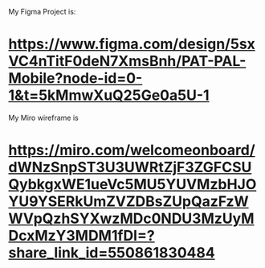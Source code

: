 My Figma Project is:

# https://www.figma.com/design/5sxVC4nTitF0deN7XmsBnh/PAT-PAL-Mobile?node-id=0-1&t=5kMmwXuQ25Ge0a5U-1

My Miro wireframe is

# https://miro.com/welcomeonboard/dWNzSnpST3U3UWRtZjF3ZGFCSUQybkgxWE1ueVc5MU5YUVMzbHJOYU9YSERkUmZVZDBsZUpQazFzWWVpQzhSYXwzMDc0NDU3MzUyMDcxMzY3MDM1fDI=?share_link_id=550861830484
